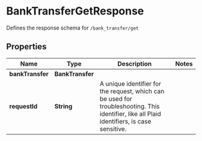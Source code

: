 

# BankTransferGetResponse

Defines the response schema for `/bank_transfer/get`

## Properties

| Name | Type | Description | Notes |
|------------ | ------------- | ------------- | -------------|
|**bankTransfer** | **BankTransfer** |  |  |
|**requestId** | **String** | A unique identifier for the request, which can be used for troubleshooting. This identifier, like all Plaid identifiers, is case sensitive. |  |



